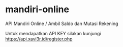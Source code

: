 # mandiri-online
API Mandiri Online / Ambil Saldo dan Mutasi Rekening

Untuk mendapatkan API KEY silakan kunjungi 
https://api.xavi3r.id/register.php
